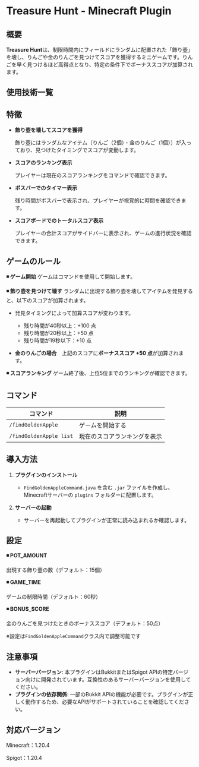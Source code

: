 # Treasure Hunt - Minecraft Plugin

## 概要

**Treasure Hunt**は、制限時間内にフィールドにランダムに配置された「飾り壺」を壊し、りんごや金のりんごを見つけてスコアを獲得するミニゲームです。りんごを早く見つけるほど高得点となり、特定の条件下でボーナススコアが加算されます。

## 使用技術一覧


## 特徴

- **飾り壺を壊してスコアを獲得**
  
   飾り壺にはランダムなアイテム（りんご（2個）・金のりんご（1個））が入っており、見つけたタイミングでスコアが変動します。

- **スコアのランキング表示**

   プレイヤーは現在のスコアランキングをコマンドで確認できます。

- **ボスバーでのタイマー表示**

   残り時間がボスバーで表示され、プレイヤーが視覚的に時間を確認できます。

- **スコアボードでのトータルスコア表示**

   プレイヤーの合計スコアがサイドバーに表示され、ゲームの進行状況を確認できます。


## ゲームのルール

**◾️ ゲーム開始**
ゲームはコマンドを使用して開始します。

**◾️ 飾り壺を見つけて壊す**
ランダムに出現する飾り壺を壊してアイテムを発見すると、以下のスコアが加算されます。

   - 発見タイミングによって加算スコアが変わります。
     
     - 残り時間が40秒以上：+100 点
     - 残り時間が20秒以上：+50 点
     - 残り時間が19秒以下：+10 点
  - **金のりんごの場合**　上記のスコアに**ボーナススコア +50 点**が加算されます。

**◾️ スコアランキング**
ゲーム終了後、上位5位までのランキングが確認できます。


## コマンド

| コマンド                 | 説明                                                |
|--------------------------|-----------------------------------------------------|
| `/findGoldenApple`       | ゲームを開始する                                    |
| `/findGoldenApple list`  | 現在のスコアランキングを表示                        |


## 導入方法

1. **プラグインのインストール**
   - `FindGoldenAppleCommand.java` を含む `.jar` ファイルを作成し、Minecraftサーバーの `plugins` フォルダーに配置します。
   
2. **サーバーの起動**
   - サーバーを再起動してプラグインが正常に読み込まれるか確認します。



## 設定

**◾️ POT_AMOUNT**

出現する飾り壺の数（デフォルト：15個）

**◾️ GAME_TIME**

ゲームの制限時間（デフォルト：60秒）

**◾️ BONUS_SCORE**

金のりんごを見つけたときのボーナススコア（デフォルト：50点）

※設定は`FindGoldenAppleCommand`クラス内で調整可能です



## 注意事項

- **サーバーバージョン**: 本プラグインはBukkitまたはSpigot APIの特定バージョン向けに開発されています。互換性のあるサーバーバージョンを使用してください。
- **プラグインの依存関係**: 一部のBukkit APIの機能が必要です。プラグインが正しく動作するため、必要なAPIがサポートされていることを確認してください。

## 対応バージョン

Minecraft：1.20.4

Spigot：1.20.4

